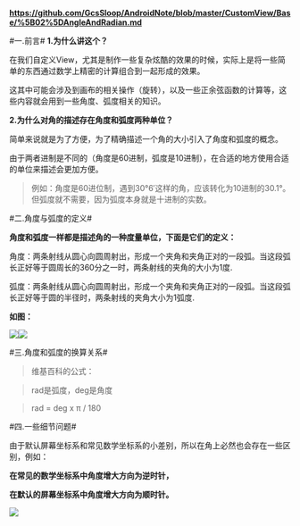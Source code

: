 **https://github.com/GcsSloop/AndroidNote/blob/master/CustomView/Base/%5B02%5DAngleAndRadian.md**

#一.前言#
**1.为什么讲这个？**

在我们自定义View，尤其是制作一些复杂炫酷的效果的时候，实际上是将一些简单的东西通过数学上精密的计算组合到一起形成的效果。

这其中可能会涉及到画布的相关操作（旋转），以及一些正余弦函数的计算等，这些内容就会用到一些角度、弧度相关的知识。

**2.为什么对角的描述存在角度和弧度两种单位？**

简单来说就是为了方便，为了精确描述一个角的大小引入了角度和弧度的概念。

由于两者进制是不同的（角度是60进制，弧度是10进制），在合适的地方使用合适的单位来描述会更加方便。
> 例如：角度是60进位制，遇到30°6′这样的角，应该转化为10进制的30.1°。但弧度就不需要，因为弧度本身就是十进制的实数。

#二.角度与弧度的定义#

**角度和弧度一样都是描述角的一种度量单位，下面是它们的定义：**

角度：两条射线从圆心向圆周射出，形成一个夹角和夹角正对的一段弧。当这段弧长正好等于圆周长的360分之一时，两条射线的夹角的大小为1度.

弧度：两条射线从圆心向圆周射出，形成一个夹角和夹角正对的一段弧。当这段弧长正好等于圆的半径时，两条射线的夹角大小为1弧度.

**如图：**

![](https://camo.githubusercontent.com/1a05c67f37e6e25212d403d78a6398e4395959b9/687474703a2f2f7777312e73696e61696d672e636e2f6c617267652f30303558746469326a77316631733066393735686d6a333038633064776d78682e6a7067)![](https://camo.githubusercontent.com/e8f7014184e559b0d2684c02b8faa0efe56d0184/687474703a2f2f7777332e73696e61696d672e636e2f6c617267652f30303558746469326a7731663173306733726367326a333038633064773379772e6a7067)

#三.角度和弧度的换算关系#

> 维基百科的公式：

> rad是弧度，deg是角度

> rad = deg x π / 180

#四.一些细节问题#

由于默认屏幕坐标系和常见数学坐标系的小差别，所以在角上必然也会存在一些区别，例如：

**在常见的数学坐标系中角度增大方向为逆时针，**

**在默认的屏幕坐标系中角度增大方向为顺时针。**

![](https://camo.githubusercontent.com/95f8d4ccfd184d68c2a7e3e9cc905e02eb4c8569/687474703a2f2f7777332e73696e61696d672e636e2f6c617267652f30303558746469326a773166317332776e736577666a333038633064777439342e6a7067)